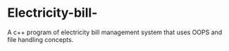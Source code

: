 # Electricity-bill-
A c++ program of electricity bill management system that uses OOPS and file handling concepts.
